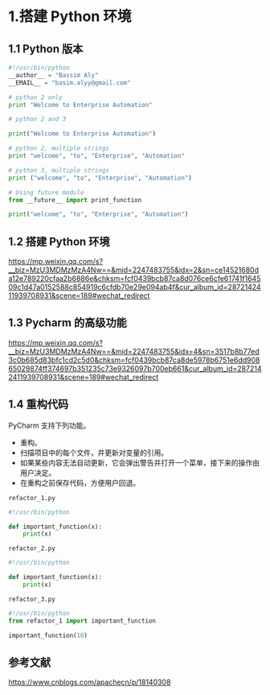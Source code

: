 # 1.搭建 Python 环境

## 1.1 Python 版本

```python
#!/usr/bin/python
__author__ = "Bassim Aly"
__EMAIL__ = "basim.alyy@gmail.com"

# python 2 only
print "Welcome to Enterprise Automation"

# python 2 and 3

print("Welcome to Enterprise Automation")

# python 2, multiple strings
print "welcome", "to", "Enterprise", "Automation"

# python 3, multiple strings
print ("welcome", "to", "Enterprise", "Automation")

# Using future module
from __future__ import print_function

print("welcome", "to", "Enterprise", "Automation")
```

## 1.2 搭建 Python 环境

https://mp.weixin.qq.com/s?__biz=MzU3MDMzMzA4Nw==&mid=2247483755&idx=2&sn=ce14521680da12e789220cfaa2b6886e&chksm=fcf0439bcb87ca8d076ce6cfe61741f164509c1d47a0152588c854919c6cfdb70e29e094ab4f&cur_album_id=2872142411939708931&scene=189#wechat_redirect

## 1.3 Pycharm 的高级功能

https://mp.weixin.qq.com/s?__biz=MzU3MDMzMzA4Nw==&mid=2247483755&idx=4&sn=3517b8b77ed3c0b685d83bfc1cd2c5d0&chksm=fcf0439bcb87ca8de5978b6751e6dd90865029874ff374697b351235c73e9326097b700eb661&cur_album_id=2872142411939708931&scene=189#wechat_redirect

## 1.4 重构代码

PyCharm 支持下列功能。

- 重构。
- 扫描项目中的每个文件，并更新对变量的引用。
- 如果某些内容无法自动更新，它会弹出警告并打开一个菜单，接下来的操作由用户决定。
- 在重构之前保存代码，方便用户回退。

`refactor_1.py`

```python
#!/usr/bin/python

def important_function(x):
    print(x)
```

`refactor_2.py`

```python
#!/usr/bin/python

def important_function(x):
    print(x)
```

`refactor_3.py`

```python
#!/usr/bin/python
from refactor_1 import important_function

important_function(10)
```

## 参考文献

https://www.cnblogs.com/apachecn/p/18140308
